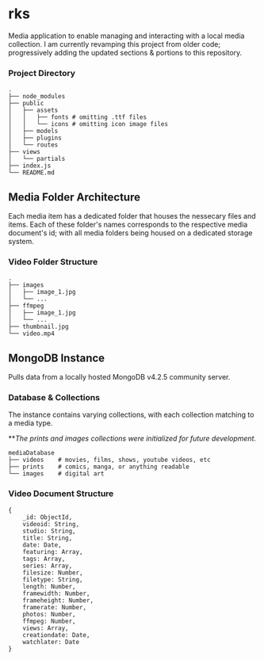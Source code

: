 # rks
Media application to enable managing and interacting with a local media collection. I am currently revamping this project from older code; progressively adding the updated sections & portions to this repository.

### Project Directory
```
.
├── node_modules
├── public
│   ├── assets
│   │   ├── fonts # omitting .ttf files
│   │   └── icons # omitting icon image files
│   ├── models
│   ├── plugins
│   └── routes
├── views
│   └── partials
├── index.js
└── README.md
```

## Media Folder Architecture
Each media item has a dedicated folder that houses the nessecary files and items. Each of these folder's names corresponds to the respective media document's id; with all media folders being housed on a dedicated storage system.

### Video Folder Structure
```
.
├── images
│   ├── image_1.jpg
│   └── ...
├── ffmpeg
│   ├── image_1.jpg
│   └── ...
├── thumbnail.jpg
└── video.mp4
```

## MongoDB Instance
Pulls data from a locally hosted MongoDB v4.2.5 community server.

### Database & Collections
The instance contains varying collections, with each collection matching to a media type.

***The prints and images collections were initialized for future development.*
```
mediaDatabase
├── videos    # movies, films, shows, youtube videos, etc
├── prints    # comics, manga, or anything readable
└── images    # digital art
```

### Video Document Structure
```
{
	_id: ObjectId,
	videoid: String,
	studio: String,
	title: String,
	date: Date,
	featuring: Array,
	tags: Array,
	series: Array,
	filesize: Number,
	filetype: String,
	length: Number,
	framewidth: Number,
	frameheight: Number,
	framerate: Number,
	photos: Number,
	ffmpeg: Number,
	views: Array,
	creationdate: Date,
	watchlater: Date
}

```

